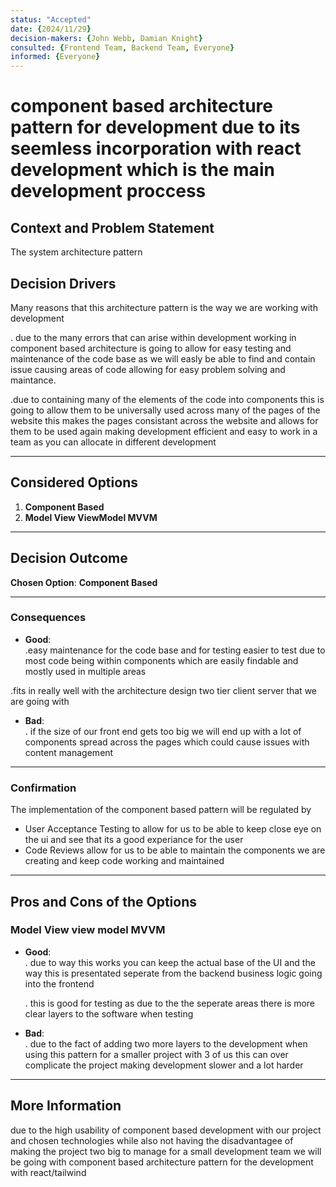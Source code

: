 ```yaml
---
status: "Accepted"
date: {2024/11/29}
decision-makers: {John Webb, Damian Knight}
consulted: {Frontend Team, Backend Team, Everyone}
informed: {Everyone}
---
```


# component based architecture pattern for development due to its seemless incorporation with react development which is the main development proccess 

## Context and Problem Statement

The system architecture pattern
## Decision Drivers

Many reasons that this architecture pattern is the way we are working with development 

. due to the many errors that can arise within development working in component based architecture is going to allow for easy testing and maintenance of the code base 
as we will easly be able to find and contain issue causing areas of code allowing for easy problem solving and maintance.

.due to containing many of the elements of the code into components this is going to allow them to be universally used across many of the pages of the website 
this makes the pages consistant across the website and allows for them to be used again making development efficient and easy to work in a team 
as you can allocate in different development 

---

## Considered Options

1. **Component Based**   
2. **Model View ViewModel MVVM**

---

## Decision Outcome

**Chosen Option**: **Component Based**



---

### Consequences

* **Good**:  
.easy maintenance for the code base and for testing easier to test due to most code being within components which are easily findable and mostly used in multiple areas

.fits in really well with the architecture design two tier client server that we are going with 

* **Bad**:  
  . if the size of our front end gets too big we will end up with a lot of components spread across the pages which could cause issues with content management  


---

### Confirmation

The implementation of the component based pattern will be regulated by
 
- User Acceptance Testing to allow for us to be able to keep close eye on the ui and see that its a good experiance for the user 
- Code Reviews allow for us to be able to maintain the components we are creating and keep code working and maintained

---

## Pros and Cons of the Options

### Model View view model MVVM

* **Good**:  
  . due to way this works you can keep the actual base of the UI and the way this is presentated seperate from the backend business logic going into the frontend

  . this is good for testing as due to the the seperate areas there is more clear layers to the software when testing 
 

* **Bad**:  
   . due to the fact of adding two more layers to the development when using this pattern for a smaller project with 3 of us this can over complicate the project making development slower and a lot harder 

---



## More Information

due to the high usability of component based development with our project and chosen technologies while also not having the disadvantagee of making the project two big to manage for a small development team
we will be going with component based architecture pattern for the development with react/tailwind
